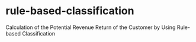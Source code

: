 # rule-based-classification
Calculation of the Potential Revenue Return of the Customer by Using Rule-based Classification
